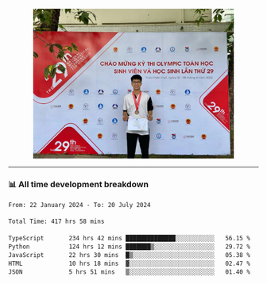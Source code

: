 <p align="center"><img src="asset/header.jpg" width="80%"/></p>

---
<!-- 
<details>
  <summary>📃 My Resume</summary>

### Education

- 📖 **Information Technology**\
📆 10/2021 - present\
📍 **Thang Long University** - Hoang Mai, Hanoi, Vietnam -->

<!-- ### Experience
- 👨‍💻 **Full Stack Web Intern**\
📆 09/2022 - 12/2023\
📍 **TECH 5S** -  Luu Huu Phuong, Phuong My Dinh I, Nam Tu Liem, Hanoi.


- 👨‍💻 **Full Stack Web Fresher**\
📆 1/2022 - 05/2023\
📍 **TECH 5S** -  Luu Huu Phuong, Phuong My Dinh I, Nam Tu Liem, Hanoi.

- 👨‍💻 **Frontend Web Fresher**\
📆 11/2023 - present\
📍 **White Neuron** -  Mau Luong, Ha Dong, Hanoi, Vietnam
</details> -->

### 📊 All time development breakdown

<!--START_SECTION:waka-->

```txt
From: 22 January 2024 - To: 20 July 2024

Total Time: 417 hrs 58 mins

TypeScript       234 hrs 42 mins ██████████████░░░░░░░░░░░   56.15 %
Python           124 hrs 12 mins ███████▒░░░░░░░░░░░░░░░░░   29.72 %
JavaScript       22 hrs 30 mins  █▒░░░░░░░░░░░░░░░░░░░░░░░   05.38 %
HTML             10 hrs 18 mins  ▓░░░░░░░░░░░░░░░░░░░░░░░░   02.47 %
JSON             5 hrs 51 mins   ▒░░░░░░░░░░░░░░░░░░░░░░░░   01.40 %
```

<!--END_SECTION:waka-->
